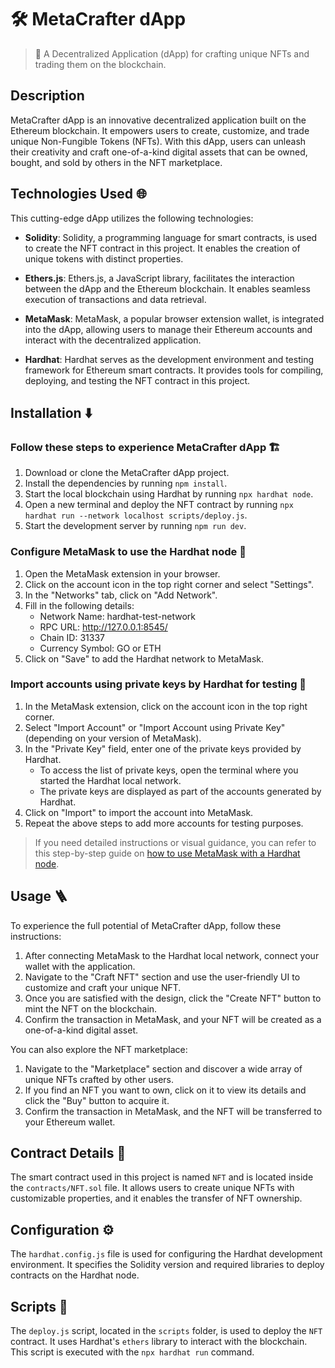 # 🛠️ MetaCrafter dApp

> 💸 A Decentralized Application (dApp) for crafting unique NFTs and trading them on the blockchain.

## Description

MetaCrafter dApp is an innovative decentralized application built on the Ethereum blockchain. It empowers users to create, customize, and trade unique Non-Fungible Tokens (NFTs). With this dApp, users can unleash their creativity and craft one-of-a-kind digital assets that can be owned, bought, and sold by others in the NFT marketplace.

## Technologies Used 🌐

This cutting-edge dApp utilizes the following technologies:

- **Solidity**: Solidity, a programming language for smart contracts, is used to create the NFT contract in this project. It enables the creation of unique tokens with distinct properties.

- **Ethers.js**: Ethers.js, a JavaScript library, facilitates the interaction between the dApp and the Ethereum blockchain. It enables seamless execution of transactions and data retrieval.

- **MetaMask**: MetaMask, a popular browser extension wallet, is integrated into the dApp, allowing users to manage their Ethereum accounts and interact with the decentralized application.

- **Hardhat**: Hardhat serves as the development environment and testing framework for Ethereum smart contracts. It provides tools for compiling, deploying, and testing the NFT contract in this project.

## Installation ⬇️

### Follow these steps to experience MetaCrafter dApp 🏗️

1. Download or clone the MetaCrafter dApp project.
2. Install the dependencies by running `npm install`.
3. Start the local blockchain using Hardhat by running `npx hardhat node`.
4. Open a new terminal and deploy the NFT contract by running `npx hardhat run --network localhost scripts/deploy.js`.
5. Start the development server by running `npm run dev`.

### Configure MetaMask to use the Hardhat node 🦊

1. Open the MetaMask extension in your browser.
2. Click on the account icon in the top right corner and select "Settings".
3. In the "Networks" tab, click on "Add Network".
4. Fill in the following details:
   - Network Name: hardhat-test-network
   - RPC URL: http://127.0.0.1:8545/
   - Chain ID: 31337
   - Currency Symbol: GO or ETH
5. Click on "Save" to add the Hardhat network to MetaMask.

### Import accounts using private keys by Hardhat for testing 🔑

1. In the MetaMask extension, click on the account icon in the top right corner.
2. Select "Import Account" or "Import Account using Private Key" (depending on your version of MetaMask).
3. In the "Private Key" field, enter one of the private keys provided by Hardhat.
   - To access the list of private keys, open the terminal where you started the Hardhat local network.
   - The private keys are displayed as part of the accounts generated by Hardhat.
4. Click on "Import" to import the account into MetaMask.
5. Repeat the above steps to add more accounts for testing purposes.

> If you need detailed instructions or visual guidance, you can refer to this step-by-step guide on [how to use MetaMask with a Hardhat node](https://support.chainstack.com/hc/en-us/articles/4408642503449-Using-MetaMask-with-a-Hardhat-node).

## Usage 🪜

To experience the full potential of MetaCrafter dApp, follow these instructions:

1. After connecting MetaMask to the Hardhat local network, connect your wallet with the application.
2. Navigate to the "Craft NFT" section and use the user-friendly UI to customize and craft your unique NFT.
3. Once you are satisfied with the design, click the "Create NFT" button to mint the NFT on the blockchain.
4. Confirm the transaction in MetaMask, and your NFT will be created as a one-of-a-kind digital asset.

You can also explore the NFT marketplace:

1. Navigate to the "Marketplace" section and discover a wide array of unique NFTs crafted by other users.
2. If you find an NFT you want to own, click on it to view its details and click the "Buy" button to acquire it.
3. Confirm the transaction in MetaMask, and the NFT will be transferred to your Ethereum wallet.

## Contract Details 🔗

The smart contract used in this project is named `NFT` and is located inside the `contracts/NFT.sol` file. It allows users to create unique NFTs with customizable properties, and it enables the transfer of NFT ownership.

## Configuration ⚙️

The `hardhat.config.js` file is used for configuring the Hardhat development environment. It specifies the Solidity version and required libraries to deploy contracts on the Hardhat node.

## Scripts 📜

The `deploy.js` script, located in the `scripts` folder, is used to deploy the `NFT` contract. It uses Hardhat's `ethers` library to interact with the blockchain. This script is executed with the `npx hardhat run` command.


